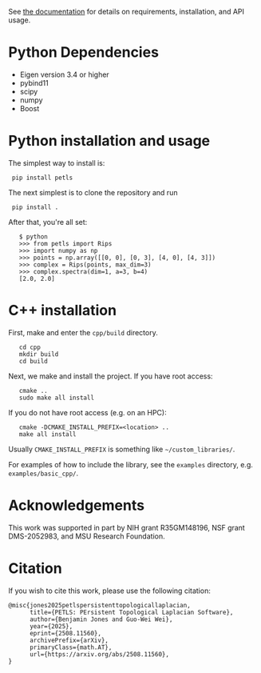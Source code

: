 See [the documentation](https://benjones-math.com/software/PETLS/) for details on requirements, installation, and API usage.

# Python Dependencies

* Eigen version 3.4 or higher
* pybind11
* scipy
* numpy
* Boost

# Python installation and usage
The simplest way to install is:

``` pip install petls```

The next simplest is to clone the repository and run

``` pip install .```


After that, you're all set:
```
   $ python
   >>> from petls import Rips
   >>> import numpy as np
   >>> points = np.array([[0, 0], [0, 3], [4, 0], [4, 3]])
   >>> complex = Rips(points, max_dim=3)
   >>> complex.spectra(dim=1, a=3, b=4)
   [2.0, 2.0]

```

# C++ installation
First, make and enter the ```cpp/build``` directory.

```
   cd cpp
   mkdir build
   cd build
```

Next, we make and install the project. If you have root access:
```
   cmake ..
   sudo make all install
```

If you do not have root access (e.g. on an HPC):
```
   cmake -DCMAKE_INSTALL_PREFIX=<location> ..
   make all install
```

Usually ```CMAKE_INSTALL_PREFIX``` is something like ```~/custom_libraries/```. 

For examples of how to include the library, see the ```examples``` directory, e.g. ```examples/basic_cpp/```.

# Acknowledgements
This work was supported in part by NIH grant R35GM148196, NSF grant DMS-2052983, and MSU Research Foundation.

# Citation
If you wish to cite this work, please use the following citation:
```
@misc{jones2025petlspersistenttopologicallaplacian,
      title={PETLS: PErsistent Topological Laplacian Software}, 
      author={Benjamin Jones and Guo-Wei Wei},
      year={2025},
      eprint={2508.11560},
      archivePrefix={arXiv},
      primaryClass={math.AT},
      url={https://arxiv.org/abs/2508.11560}, 
}
```